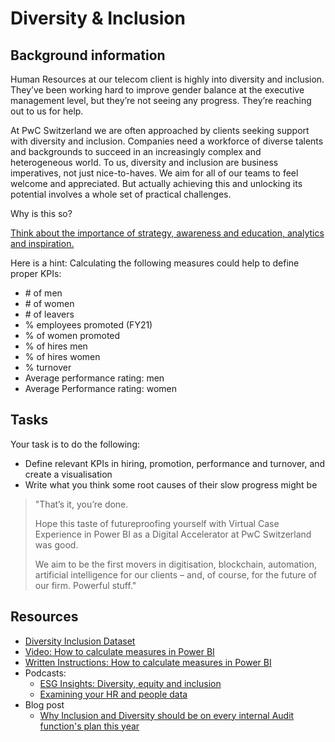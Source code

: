 # Diversity & Inclusion

## Background information

Human Resources at our telecom client is highly into diversity and inclusion. They’ve been working hard to improve gender balance at the executive management level, but they’re not seeing any progress. They’re reaching out to us for help.

At PwC Switzerland we are often approached by clients seeking support with diversity and inclusion. Companies need a workforce of diverse talents and backgrounds to succeed in an increasingly complex and heterogeneous world. To us, diversity and inclusion are business imperatives, not just nice-to-haves. We aim for all of our teams to feel welcome and appreciated. But actually achieving this and unlocking its potential involves a whole set of practical challenges.

Why is this so?

[Think about the importance of strategy, awareness and education, analytics and inspiration.](https://www.theforage.com/modules/a87GpgE6tiku7q3gu/GHZ4jvTA6tns8fcmJ?ref=SfSqDihCcvSen4csq)

Here is a hint: Calculating the following measures could help to define proper KPIs:

- \# of men
- \# of women
- \# of leavers
- % employees promoted (FY21)
- % of women promoted
- % of hires men
- % of hires women
- % turnover
- Average performance rating: men
- Average Performance rating: women

## Tasks

Your task is to do the following:

- Define relevant KPIs in hiring, promotion, performance and turnover, and create a visualisation
- Write what you think some root causes of their slow progress might be

> "That’s it, you’re done.
>
> Hope this taste of futureproofing yourself with Virtual Case Experience in Power BI as a Digital Accelerator at PwC Switzerland was good.
>
> We aim to be the first movers in digitisation, blockchain, automation, artificial intelligence for our clients – and, of course, for the future of our firm. Powerful stuff."

## Resources

- [Diversity Inclusion Dataset](https://cdn.theforage.com/vinternships/companyassets/4sLyCPgmsy8DA6Dh3/03%20Diversity-Inclusion-Dataset.xlsx)
- [Video: How to calculate measures in Power BI](https://www.youtube.com/watch?v=yKTSLffVGbk)
- [Written Instructions: How to calculate measures in Power BI](https://docs.microsoft.com/en-us/power-bi/transform-model/desktop-tutorial-create-measures)
- Podcasts:
  - [ESG Insights: Diversity, equity and inclusion](https://www.pwc.com/us/en/services/consulting/risk-regulatory/podcasts/esg-diversity-equity-inclusion.html)
  - [Examining your HR and people data](https://www.pwc.com/us/en/services/consulting/workforce-of-the-future/workforce-inside-podcasts/saratoga-benchmarking.html)
- Blog post
  - [Why Inclusion and Diversity should be on every internal Audit function's plan this year](https://pwc.blogs.com/the_people_agenda/2020/10/why-inclusion-and-diversity-should-be-on-every-internal-audit-functions-plan-this-year.html)
